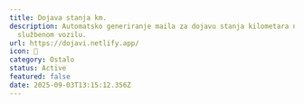 ```yaml
---
title: Dojava stanja km.
description: Automatsko generiranje maila za dojavu stanja kilometara na vašem
  službenom vozilu.
url: https://dojavi.netlify.app/
icon: 🚗
category: Ostalo
status: Active
featured: false
date: 2025-09-03T13:15:12.356Z
---
```

